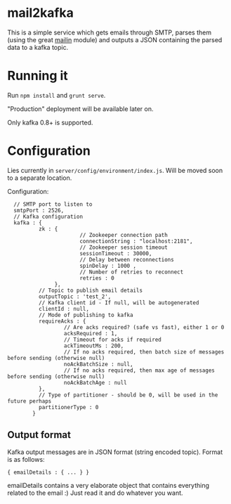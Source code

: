# mail2kafka

This is a simple service which gets emails through SMTP, parses them (using the great [mailin](http://mailin.io/) module) and outputs a JSON containing the parsed data to a kafka topic.

# Running it
Run ````npm install```` and ````grunt serve````. 

"Production" deployment will be available later on. 

Only kafka 0.8+ is supported.

# Configuration
Lies currently in ````server/config/environment/index.js````. Will be moved soon to a separate location.

Configuration:
````
  // SMTP port to listen to
  smtpPort : 2526,
  // Kafka configuration
  kafka : {
          zk : {
                       // Zookeeper connection path
                       connectionString : "localhost:2181",
                       // Zookeeper session timeout
                       sessionTimeout : 30000,
                       // Delay between reconnections
                       spinDelay : 1000 ,
                       // Number of retries to reconnect
                       retries : 0
               },
          // Topic to publish email details
          outputTopic : 'test_2',
          // Kafka client id - If null, will be autogenerated
          clientId : null,
          // Mode of publishing to kafka
          requireAcks : {
                  // Are acks required? (safe vs fast), either 1 or 0
                  acksRequired : 1,
                  // Timeout for acks if required
                  ackTimeoutMs : 200,
                  // If no acks required, then batch size of messages before sending (otherwise null)
                  noAckBatchSize : null,
                  // If no acks required, then max age of messages before sending (otherwise null)
                  noAckBatchAge : null
          },
          // Type of partitioner - should be 0, will be used in the future perhaps
          partitionerType : 0
        }
````

## Output format
Kafka output messages are in JSON format (string encoded topic). Format is as follows:
````
{ emailDetails : { ... } }
````

emailDetails contains a very elaborate object that contains everything related to the email :) Just read it and do whatever you want.


